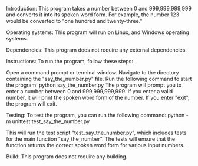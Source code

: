 Introduction:
This program takes a number between 0 and 999,999,999,999 and converts it into its spoken word form. For example, the number 123 would be converted to "one hundred and twenty-three."

Operating systems:
This program will run on Linux, and Windows operating systems.

Dependencies:
This program does not require any external dependencies.

Instructions:
To run the program, follow these steps:

Open a command prompt or terminal window.
Navigate to the directory containing the "say_the_number.py" file.
Run the following command to start the program:
python say_the_number.py
The program will prompt you to enter a number between 0 and 999,999,999,999. If you enter a valid number, it will print the spoken word form of the number. If you enter "exit", the program will exit.

Testing:
To test the program, you can run the following command:
python -m unittest test_say_the_number.py

This will run the test script "test_say_the_number.py", which includes tests for the main function "say_the_number". The tests will ensure that the function returns the correct spoken word form for various input numbers.

Build:
This program does not require any building.
